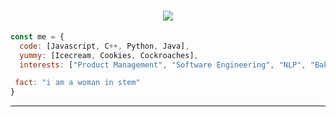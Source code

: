 <h1 align="center">
  <a href="https://git.io/typing-svg">
    <img src="https://readme-typing-svg.herokuapp.com/?lines=hi,+im+paulina&center=true&size=30">
  </a>
</h1>

```javascript
const me = {
  code: [Javascript, C++, Python, Java],
  yummy: [Icecream, Cookies, Cockroaches],
  interests: ["Product Management", "Software Engineering", "NLP", "Baking!!"],

 fact: "i am a woman in stem"
}
```
---

<!--
**thebaolin/thebaolin** is a ✨ _special_ ✨ repository because its `README.md` (this file) appears on your GitHub profile.

-->
